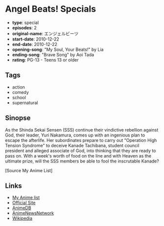 # Angel Beats! Specials

-   **type**: special
-   **episodes**: 2
-   **original-name**: エンジェルビーツ
-   **start-date**: 2010-12-22
-   **end-date**: 2010-12-22
-   **opening-song**: "My Soul, Your Beats!" by Lia
-   **ending-song**: "Brave Song" by Aoi Tada
-   **rating**: PG-13 - Teens 13 or older

## Tags

-   action
-   comedy
-   school
-   supernatural

## Sinopse

As the Shinda Sekai Sensen (SSS) continue their vindictive rebellion against God, their leader, Yuri Nakamura, comes up with an ingenious plan to escape the afterlife. Her subordinates prepare to carry out "Operation High Tension Syndrome" to deceive Kanade Tachibana, student council president and alleged associate of God, into thinking that they are ready to pass on. With a week's worth of food on the line and with Heaven as the ultimate prize, will the SSS members be able to fool the inscrutable Kanade?

[Source My Anime List]

## Links

-   [My Anime list](https://myanimelist.net/anime/9062/Angel_Beats_Specials)
-   [Official Site](http://www.angelbeats.jp/)
-   [AnimeDB](http://anidb.info/perl-bin/animedb.pl?show=anime&aid=6564)
-   [AnimeNewsNetwork](http://www.animenewsnetwork.com/encyclopedia/anime.php?id=10885)
-   [Wikipedia](http://en.wikipedia.org/wiki/Angel_Beats!#Anime)
